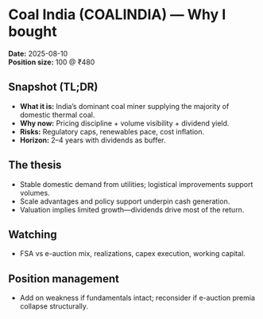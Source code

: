 # Coal India (COALINDIA) — Why I bought

**Date:** 2025-08-10  
**Position size:** 100 @ ₹480

## Snapshot (TL;DR)
- **What it is:** India’s dominant coal miner supplying the majority of domestic thermal coal.
- **Why now:** Pricing discipline + volume visibility + dividend yield.
- **Risks:** Regulatory caps, renewables pace, cost inflation.
- **Horizon:** 2–4 years with dividends as buffer.

## The thesis
- Stable domestic demand from utilities; logistical improvements support volumes.
- Scale advantages and policy support underpin cash generation.
- Valuation implies limited growth—dividends drive most of the return.

## Watching
- FSA vs e-auction mix, realizations, capex execution, working capital.

## Position management
- Add on weakness if fundamentals intact; reconsider if e-auction premia collapse structurally.
